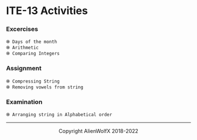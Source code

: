 # ITE-13 Activities
### Excercises
```
֍ Days of the month
֍ Arithmetic
֍ Comparing Integers
```
### Assignment
```
֍ Compressing String
֍ Removing vowels from string
```
### Examination
```
֍ Arranging string in Alphabetical order
```

<hr><div align="center"> Copyright AlienWolfX 2018-2022 </div>
